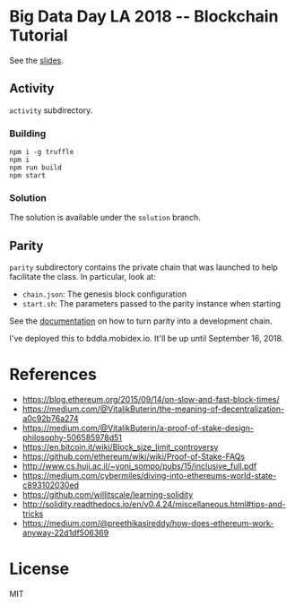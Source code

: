 # Big Data Day LA 2018 -- Blockchain Tutorial

See the [slides](https://docs.google.com/presentation/d/1DtlKXo5ViC0DpFxQ7iuGjx9EXLCQ7tcbto26zMK-2c0/edit?usp=sharing).

## Activity

`activity` subdirectory.

### Building

```
npm i -g truffle
npm i
npm run build
npm start
```

### Solution

The solution is available under the `solution` branch.

## Parity

`parity` subdirectory contains the private chain that was launched to help facilitate the class. In particular, look at:

* `chain.json`: The genesis block configuration
* `start.sh`: The parameters passed to the parity instance when starting

See the [documentation](https://wiki.parity.io/Private-development-chain) on how to turn parity into a development chain.

I've deployed this to bddla.mobidex.io. It'll be up until September 16, 2018.

# References

* https://blog.ethereum.org/2015/09/14/on-slow-and-fast-block-times/
* https://medium.com/@VitalikButerin/the-meaning-of-decentralization-a0c92b76a274
* https://medium.com/@VitalikButerin/a-proof-of-stake-design-philosophy-506585978d51
* https://en.bitcoin.it/wiki/Block_size_limit_controversy
* https://github.com/ethereum/wiki/wiki/Proof-of-Stake-FAQs
* http://www.cs.huji.ac.il/~yoni_sompo/pubs/15/inclusive_full.pdf
* https://medium.com/cybermiles/diving-into-ethereums-world-state-c893102030ed
* https://github.com/willitscale/learning-solidity
* http://solidity.readthedocs.io/en/v0.4.24/miscellaneous.html#tips-and-tricks
* https://medium.com/@preethikasireddy/how-does-ethereum-work-anyway-22d1df506369

# License

MIT
